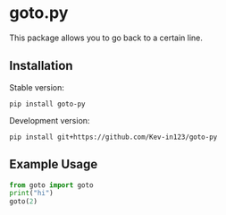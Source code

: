 # goto.py

This package allows you to go back to a certain line.

## Installation

Stable version:

```
pip install goto-py
```

Development version:

```
pip install git+https://github.com/Kev-in123/goto-py
```

## Example Usage

```python
from goto import goto
print("hi")
goto(2)
```
